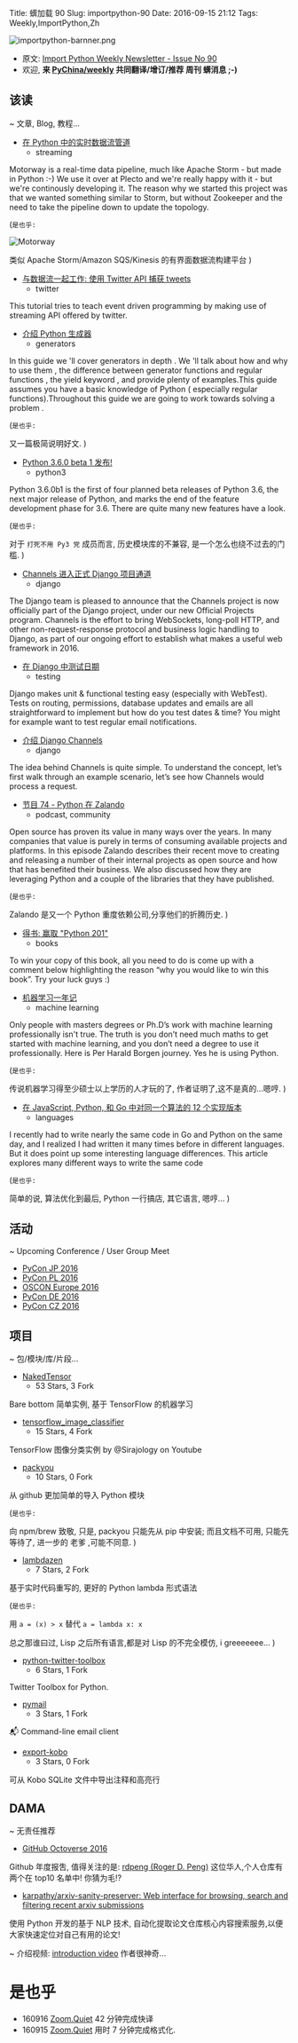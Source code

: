 Title: 蠎加载 90
Slug: importpython-90
Date: 2016-09-15 21:12
Tags: Weekly,ImportPython,Zh

![importpython-barnner.png](http://zoomq.qiniudn.com/ZQCollection/snap/importpython-barnner.png?imageView2/2/h/210)


- 原文: [Import Python Weekly Newsletter - Issue No 90](http://importpython.com/newsletter/no/90/)
- 欢迎, **来 [PyChina/weekly](https://github.com/PyChina/weekly) 共同翻译/增订/推荐 周刊 蠎消息 ;-)**

## 该读
~ 文章, Blog, 教程...

- [在 Python 中的实时数据流管道](https://github.com/plecto/motorway)
    + streaming

Motorway is a real-time data pipeline, much like Apache Storm - but made in Python :-) We use it over at Plecto and we're really happy with it - but we're continously developing it. The reason why we started this project was that we wanted something similar to Storm, but without Zookeeper and the need to take the pipeline down to update the topology.

(`是也乎:`

![Motorway](https://camo.githubusercontent.com/3b9e2aae3a17c7c625add24c49b552747cb08a3c/68747470733a2f2f7777772e64726f70626f782e636f6d2f732f763631346a747a30753168396872732f53637265656e73686f74253230323031362d30372d323925323031342e32382e32362e706e673f646c3d31)

类似 Apache Storm/Amazon SQS/Kinesis 的有界面数据流构建平台
)

- [与数据流一起工作: 使用 Twitter API 捕获 tweets](https://www.dataquest.io/blog/streaming-data-python/)
    + twitter

This tutorial tries to teach event driven programming by making use of streaming API offered by twitter.


- [介绍 Python 生成器](https://howchoo.com/g/otcwnwe2ndb/introduction-to-python-generators)
    + generators

In this guide we 'll cover generators in depth . We 'll talk about how and why to use them , the difference between generator functions and regular functions , the yield keyword , and provide plenty of examples.This guide assumes you have a basic knowledge of Python ( especially regular functions).Throughout this guide we are going to work towards solving a problem .

(`是也乎:`

又一篇极简说明好文.
)

- [Python 3.6.0 beta 1 发布!](http://feedproxy.google.com/~r/PythonInsider/~3/6vXS6z9YHg0/python-360-beta-1-is-now-available.html)
    + python3

Python 3.6.0b1 is the first of four planned beta releases of Python 3.6, the next major release of Python, and marks the end of the feature development phase for 3.6. There are quite many new features have a look.

(`是也乎:`

对于 `打死不用 Py3 党` 成员而言, 历史模块库的不兼容, 是一个怎么也绕不过去的门槛.
)

- [Channels 进入正式 Django 项目通道](https://www.djangoproject.com/weblog/2016/sep/09/channels-adopted-official-django-project/)
    + django

The Django team is pleased to announce that the Channels project is now officially part of the Django project, under our new Official Projects program. Channels is the effort to bring WebSockets, long-poll HTTP, and other non-request-response protocol and business logic handling to Django, as part of our ongoing effort to establish what makes a useful web framework in 2016.



- [在 Django 中测试日期](http://eatsomecode.com/testing-dates-django)
    + testing

Django makes unit & functional testing easy (especially with WebTest). Tests on routing, permissions, database updates and emails are all straightforward to implement but how do you test dates & time? You might for example want to test regular email notifications.

- [介绍 Django Channels](http://masnun.com/2016/09/11/a-brief-introduction-to-django-channels.html)
    + django

The idea behind Channels is quite simple. To understand the concept, let’s first walk through an example scenario, let’s see how Channels would process a request.

- [节目 74 - Python 在 Zalando](http://podcastinit.podbean.com/e/episode-74-python-at-zalando/)
    + podcast, community

Open source has proven its value in many ways over the years. In many companies that value is purely in terms of consuming available projects and platforms. In this episode Zalando describes their recent move to creating and releasing a number of their internal projects as open source and how that has benefited their business. We also discussed how they are leveraging Python and a couple of the libraries that they have published.

(`是也乎:`

Zalando 是又一个 Python 重度依赖公司,分享他们的折腾历史.
)

- [得书: 赢取 "Python 201"](http://feedproxy.google.com/~r/TheMouseVsThePython/~3/ejwcvjsXyW4/)
    + books

To win your copy of this book, all you need to do is come up with a comment below highlighting the reason “why you would like to win this book”. Try your luck guys :)

- [机器学习一年记](https://medium.com/learning-new-stuff/machine-learning-in-a-year-cdb0b0ebd29c#.pwjo17255)
    + machine learning

Only people with masters degrees or Ph.D’s work with machine learning professionally isn't true. The truth is you don’t need much maths to get started with machine learning, and you don’t need a degree to use it professionally. Here is Per Harald Borgen journey. Yes he is using Python.

(`是也乎:`

传说机器学习得至少硕士以上学历的人才玩的了,
作者证明了,这不是真的...嗯哼.
)

- [在 JavaScript, Python, 和 Go 中对同一个算法的 12 个实现版本](https://medium.com/@kentquirk/12-versions-of-the-same-algorithm-in-javascript-python-and-go-2a1e2d4add84#.t4epl27k3)
    + languages

I recently had to write nearly the same code in Go and Python on the same day, and I realized I had written it many times before in different languages. But it does point up some interesting language differences. This article explores many different ways to write the same code

(`是也乎:`

简单的说, 算法优化到最后, Python 一行搞店, 其它语言, 嗯哼...
)

## 活动
~ Upcoming Conference / User Group Meet

- [PyCon JP 2016](https://pycon.jp/2016/)
- [PyCon PL 2016](http://pl.pycon.org/2016/)
- [OSCON Europe 2016](http://conferences.oreilly.com/oscon/open-source-eu-2016)
- [PyCon DE 2016](http://pycon.de/)
- [PyCon CZ 2016](https://cz.pycon.org/2016/)


## 项目
~ 包/模块/库/片段...


- [NakedTensor](https://github.com/jostmey/NakedTensor)
    - 53 Stars, 3 Fork

Bare bottom 简单实例,
基于 TensorFlow 的机器学习

- [tensorflow_image_classifier](https://github.com/llSourcell/tensorflow_image_classifier)
    - 15 Stars, 4 Fork

TensorFlow 图像分类实例 by @Sirajology on Youtube

- [packyou](https://github.com/llazzaro/packyou)
    - 10 Stars, 0 Fork

从 github 更加简单的导入 Python 模块

(`是也乎:`

向 npm/brew 致敬, 只是, packyou 只能先从 pip 中安装;
而且文档不可用, 只能先等待了,
进一步的 老爹 ,可能不同意.
)

- [lambdazen](https://github.com/brthornbury/lambdazen)
    - 7 Stars, 2 Fork

基于实时代码重写的, 更好的 Python lambda 形式语法

(`是也乎:`

用 `a = (x) > x` 替代 `a = lambda x: x` 

总之那谁曰过, Lisp 之后所有语言,都是对 Lisp 的不完全模仿,
i greeeeeee...
)

- [python-twitter-toolbox](https://github.com/hhromic/python-twitter-toolbox)
    - 6 Stars, 1 Fork

Twitter Toolbox for Python.

- [pymail](https://github.com/tstringer/pymail)
    - 3 Stars, 1 Fork

:mailbox_with_mail: Command-line email client

- [export-kobo](https://github.com/pettarin/export-kobo)
    - 3 Stars, 0 Fork

可从 Kobo SQLite 文件中导出注释和高亮行

## DAMA
~ 无责任推荐

- [GitHub Octoverse 2016](https://octoverse.github.com/)

Github 年度报吿, 值得关注的是: [rdpeng (Roger D. Peng)](https://github.com/rdpeng)
这位华人,个人仓库有两个在 top10 名单中!
你猜为毛!?

- [karpathy/arxiv-sanity-preserver: Web interface for browsing, search and filtering recent arxiv submissions](https://github.com/karpathy/arxiv-sanity-preserver)

使用 Python 开发的基于 NLP 技术, 自动化提取论文仓库核心内容搜索服务,以便大家快速定位对自己有用的论文!

~ 介绍视频: [introduction video](https://youtu.be/S2GY3gh6qC8)
作者很神奇...


# 是也乎

- 160916 [Zoom.Quiet](http://zoomquiet.io) 42 分钟完成快译
- 160915 [Zoom.Quiet](http://zoomquiet.io) 用时 7 分钟完成格式化.


